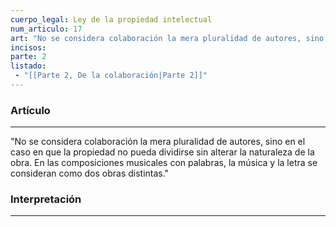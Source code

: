 ```yaml
---
cuerpo_legal: Ley de la propiedad intelectual
num_articulo: 17
art: "No se considera colaboración la mera pluralidad de autores, sino en el caso en que la propiedad no pueda dividirse sin alterar la naturaleza de la obra. En las composiciones musicales con palabras, la música y la letra se consideran como dos obras distintas."
incisos: 
parte: 2
listado:
 - "[[Parte 2, De la colaboración|Parte 2]]"
---
```

### Artículo
---
"No se considera colaboración la mera pluralidad de autores, sino en el caso en que la propiedad no pueda dividirse sin alterar la naturaleza de la obra. En las composiciones musicales con palabras, la música y la letra se consideran como dos obras distintas."


### Interpretación
---
